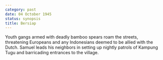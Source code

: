 ```yaml
---
category: past
date: 04 October 1945
status: synopsis
title: Bersiap
---
```



Youth gangs armed with deadly bamboo spears roam the
streets, threatening Europeans and any Indonesians deemed to be allied
with the Dutch. Samuel leads his neighbors in setting up nightly patrols
of Kampung Tugu and barricading entrances to the village.
